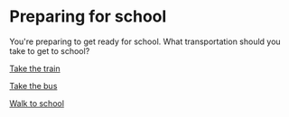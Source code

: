 # Preparing for school
You're preparing to get ready for school. What transportation should you take to get to school?

[Take the train](trainstation.md)

[Take the bus](bus.md)

[Walk to school](traffic.md)
